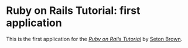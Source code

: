 # Ruby on Rails Tutorial: first application

This is the first application for the [*Ruby on Rails Tutorial*](http://railstutorial.org) by [Seton Brown](http://setonbrown.com).
